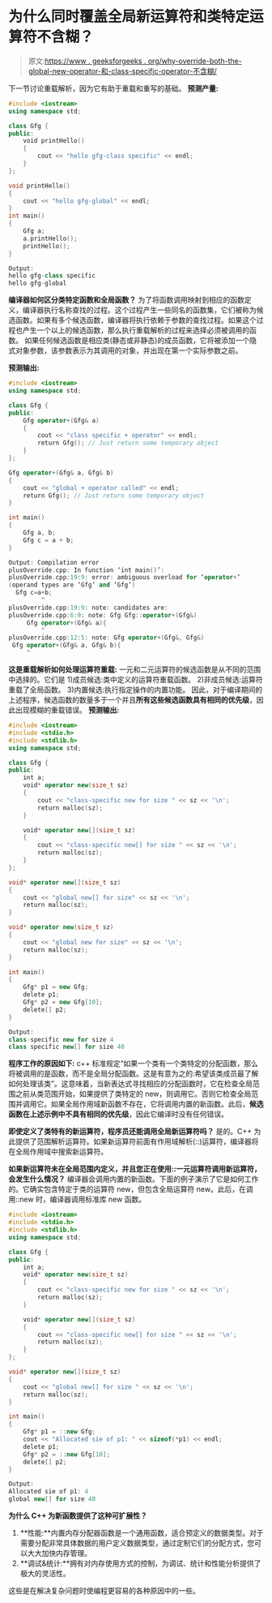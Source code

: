 # 为什么同时覆盖全局新运算符和类特定运算符不含糊？

> 原文:[https://www . geeksforgeeks . org/why-override-both-the-global-new-operator-和-class-specific-operator-不含糊/](https://www.geeksforgeeks.org/why-overriding-both-the-global-new-operator-and-the-class-specific-operator-is-not-ambiguous/)

下一节讨论重载解析，因为它有助于重载和重写的基础。
**预测产量:**

```cpp
#include <iostream>
using namespace std;

class Gfg {
public:
    void printHello()
    {
        cout << "hello gfg-class specific" << endl;
    }
};

void printHello()
{
    cout << "hello gfg-global" << endl;
}
int main()
{
    Gfg a;
    a.printHello();
    printHello();
}
```

```cpp
Output:
hello gfg-class specific
hello gfg-global

```

**编译器如何区分类特定函数和全局函数？**
为了将函数调用映射到相应的函数定义，编译器执行名称查找的过程。这个过程产生一些同名的函数集，它们被称为候选函数。如果有多个候选函数，编译器将执行依赖于参数的查找过程。如果这个过程也产生一个以上的候选函数，那么执行重载解析的过程来选择必须被调用的函数。
如果任何候选函数是相应类(静态或非静态)的成员函数，它将被添加一个隐式对象参数，该参数表示为其调用的对象，并出现在第一个实际参数之前。

**预测输出:**

```cpp
#include <iostream>
using namespace std;

class Gfg {
public:
    Gfg operator+(Gfg& a)
    {
        cout << "class specific + operator" << endl;
        return Gfg(); // Just return some temporary object
    }
};

Gfg operator+(Gfg& a, Gfg& b)
{
    cout << "global + operator called" << endl;
    return Gfg(); // Just return some temporary object
}

int main()
{
    Gfg a, b;
    Gfg c = a + b;
}
```

```cpp
Output: Compilation error
plusOverride.cpp: In function ‘int main()’:
plusOverride.cpp:19:9: error: ambiguous overload for ‘operator+’ 
(operand types are ‘Gfg’ and ‘Gfg’)
  Gfg c=a+b;
         ^
plusOverride.cpp:19:9: note: candidates are:
plusOverride.cpp:6:9: note: Gfg Gfg::operator+(Gfg&)
     Gfg operator+(Gfg& a){
         ^
plusOverride.cpp:12:5: note: Gfg operator+(Gfg&, Gfg&)
 Gfg operator+(Gfg& a, Gfg& b){
     ^

```

**这是重载解析如何处理运算符重载:**
一元和二元运算符的候选函数是从不同的范围中选择的。它们是
1)成员候选:类中定义的运算符重载函数。
2)非成员候选:运算符重载了全局函数。
3)内置候选:执行指定操作的内置功能。
因此，对于编译期间的上述程序，候选函数的数量多于一个并且**所有这些候选函数具有相同的优先级**，因此出现模糊的重载错误。
**预测输出:**

```cpp
#include <iostream>
#include <stdio.h>
#include <stdlib.h>
using namespace std;

class Gfg {
public:
    int a;
    void* operator new(size_t sz)
    {
        cout << "class-specific new for size " << sz << '\n';
        return malloc(sz);
    }

    void* operator new[](size_t sz)
    {
        cout << "class-specific new[] for size " << sz << '\n';
        return malloc(sz);
    }
};

void* operator new[](size_t sz)
{
    cout << "global new[] for size" << sz << '\n';
    return malloc(sz);
}

void* operator new(size_t sz)
{
    cout << "global new for size" << sz << '\n';
    return malloc(sz);
}

int main()
{
    Gfg* p1 = new Gfg;
    delete p1;
    Gfg* p2 = new Gfg[10];
    delete[] p2;
}
```

```cpp
Output: 
class-specific new for size 4
class specific new[] for size 40

```

**程序工作的原因如下:**
c++ 标准规定“如果一个类有一个类特定的分配函数，那么将被调用的是函数，而不是全局分配函数。这是有意为之的:希望该类成员最了解如何处理该类”。这意味着，当新表达式寻找相应的分配函数时，它在检查全局范围之前从类范围开始，如果提供了类特定的 new，则调用它。否则它检查全局范围并调用它。如果全局作用域新函数不存在，它将调用内置的新函数。此后，**候选函数在上述示例中不具有相同的优先级**，因此它编译时没有任何错误。

**即使定义了类特有的新运算符，程序员还能调用全局新运算符吗？**
是的。C++ 为此提供了范围解析运算符。如果新运算符前面有作用域解析(::)运算符，编译器将在全局作用域中搜索新运算符。

**如果新运算符未在全局范围内定义，并且您正在使用::一元运算符调用新运算符，会发生什么情况？**
编译器会调用内置的新函数。下面的例子演示了它是如何工作的。它确实包含特定于类的运算符 new，但包含全局运算符 new。此后，在调用::new 时，编译器调用标准库 new 函数。

```cpp
#include <iostream>
#include <stdio.h>
#include <stdlib.h>
using namespace std;

class Gfg {
public:
    int a;
    void* operator new(size_t sz)
    {
        cout << "class-specific new for size " << sz << '\n';
        return malloc(sz);
    }

    void* operator new[](size_t sz)
    {
        cout << "class-specific new[] for size " << sz << '\n';
        return malloc(sz);
    }
};

void* operator new[](size_t sz)
{
    cout << "global new[] for size " << sz << '\n';
    return malloc(sz);
}

int main()
{
    Gfg* p1 = ::new Gfg;
    cout << "Allocated sie of p1: " << sizeof(*p1) << endl;
    delete p1;
    Gfg* p2 = ::new Gfg[10];
    delete[] p2;
}
```

```cpp
Output:
Allocated sie of p1: 4
global new[] for size 40

```

**为什么 C++ 为新函数提供了这种可扩展性？**

1.  **性能:**内置内存分配器函数是一个通用函数，适合预定义的数据类型。对于需要分配非常具体数据的用户定义数据类型，通过定制它们的分配方式，您可以大大加快内存管理。
2.  **调试&统计:**拥有对内存使用方式的控制，为调试、统计和性能分析提供了极大的灵活性。

这些是在解决复杂问题时使编程更容易的各种原因中的一些。